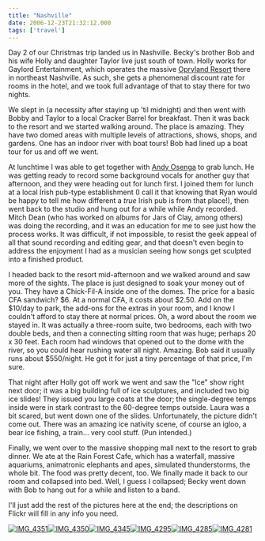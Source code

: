 ```yaml
---
title: "Nashville"
date: 2006-12-23T21:32:12.000
tags: ['travel']
---
```


Day 2 of our Christmas trip landed us in Nashville. Becky's brother Bob and his wife Holly and daughter Taylor live just south of town. Holly works for Gaylord Entertainment, which operates the massive [Opryland Resort](http://www.gaylordhotels.com/gaylordopryland/) there in northeast Nashville. As such, she gets a phenomenal discount rate for rooms in the hotel, and we took full advantage of that to stay there for two nights.

We slept in (a necessity after staying up 'til midnight) and then went with Bobby and Taylor to a local Cracker Barrel for breakfast. Then it was back to the resort and we started walking around. The place is amazing. They have two domed areas with multiple levels of attractions, shows, shops, and gardens. One has an indoor river with boat tours! Bob had lined up a boat tour for us and off we went. 

At lunchtime I was able to get together with [Andy Osenga](http://www.andrewosenga.com) to grab lunch. He was getting ready to record some background vocals for another guy that afternoon, and they were heading out for lunch first. I joined them for lunch at a local Irish pub-type establishment (I call it that knowing that Ryan would be happy to tell me how different a _true_ Irish pub is from that place!), then went back to the studio and hung out for a while while Andy recorded. Mitch Dean (who has worked on albums for Jars of Clay, among others) was doing the recording, and it was an education for me to see just how the process works. It was difficult, if not impossible, to resist the geek appeal of all that sound recording and editing gear, and that doesn't even begin to address the enjoyment I had as a musician seeing how songs get sculpted into a finished product.

I headed back to the resort mid-afternoon and we walked around and saw more of the sights. The place is just designed to soak your money out of you. They have a Chick-Fil-A inside one of the domes. The price for a basic CFA sandwich? $6. At a normal CFA, it costs about $2.50. Add on the $10/day to park, the add-ons for the extras in your room, and I know I couldn't afford to stay there at normal prices. Oh, a word about the room we stayed in. It was actually a three-room suite, two bedrooms, each with two double beds, and then a connecting sitting room that was huge; perhaps 20 x 30 feet. Each room had windows that opened out to the dome with the river, so you could hear rushing water all night. Amazing. Bob said it usually runs about $550/night. He got it for just a tiny percentage of that price, I'm sure.

That night after Holly got off work we went and saw the "Ice" show right next door; it was a big building full of ice sculptures, and included two big ice slides! They issued you large coats at the door; the single-degree temps inside were in stark contrast to the 60-degree temps outside. Laura was a bit scared, but went down one of the slides. Unfortunately, the picture didn't come out. There was an amazing ice nativity scene, of course an igloo, a bear ice fishing, a train... very cool stuff. (Pun intended.)

Finally, we went over to the massive shopping mall next to the resort to grab dinner. We ate at the Rain Forest Cafe, which has a waterfall, massive aquariums, animatronic elephants and apes, simulated thunderstorms, the whole bit. The food was pretty decent, too. We finally made it back to our room and collapsed into bed. Well, I guess I collapsed; Becky went down with Bob to hang out for a while and listen to a band.

I'll just add the rest of the pictures here at the end; the descriptions on Flickr will fill in any info you need.

[![IMG_4351](http://farm1.static.flickr.com/140/331196879_e436449d8e_t.jpg)](http://www.flickr.com/photos/chrishubbs/331196879/ "Photo Sharing")[![IMG_4350](http://farm1.static.flickr.com/148/331196838_38207d1121_t.jpg)](http://www.flickr.com/photos/chrishubbs/331196838/ "Photo Sharing")[![IMG_4345](http://farm1.static.flickr.com/162/331196795_1eea265dd2_t.jpg)](http://www.flickr.com/photos/chrishubbs/331196795/ "Photo Sharing")[![IMG_4295](http://farm1.static.flickr.com/125/331196747_ee6b86b200_t.jpg)](http://www.flickr.com/photos/chrishubbs/331196747/ "Photo Sharing")[![IMG_4285](http://farm1.static.flickr.com/140/331196690_3da70c2548_t.jpg)](http://www.flickr.com/photos/chrishubbs/331196690/ "Photo Sharing")[![IMG_4281](http://farm1.static.flickr.com/148/331196630_d131790822_t.jpg)](http://www.flickr.com/photos/chrishubbs/331196630/ "Photo Sharing")
